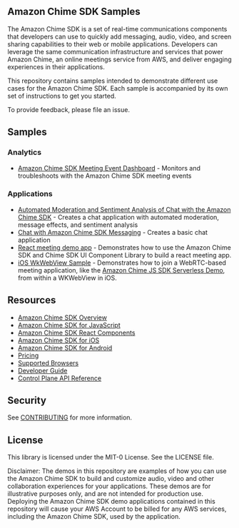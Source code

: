 ## Amazon Chime SDK Samples

The Amazon Chime SDK is a set of real-time communications components that developers can use to quickly add messaging, audio, video, and screen sharing capabilities to their web or mobile applications. Developers can leverage the same communication infrastructure and services that power Amazon Chime, an online meetings service from AWS, and deliver engaging experiences in their applications.

This repository contains samples intended to demonstrate different use cases for the Amazon Chime SDK. Each sample is accompanied by its own set of instructions to get you started.

To provide feedback, please file an issue.

## Samples

### Analytics

- [Amazon Chime SDK Meeting Event Dashboard](https://github.com/aws-samples/amazon-chime-sdk/tree/main/analytics/meeting-event-dashboard) - Monitors and troubleshoots with the Amazon Chime SDK meeting events

### Applications

- [Automated Moderation and Sentiment Analysis of Chat with the Amazon Chime SDK](https://github.com/aws-samples/amazon-chime-sdk/tree/main/apps/moderated-chat-and-sentiment-analysis) - Creates a chat application with automated moderation, message effects, and sentiment analysis
- [Chat with Amazon Chime SDK Messaging](https://github.com/aws-samples/amazon-chime-sdk/tree/main/apps/chat) - Creates a basic chat application
- [React meeting demo app](https://github.com/aws-samples/amazon-chime-sdk/tree/main/apps/meeting) - Demonstrates how to use the Amazon Chime SDK and Chime SDK UI Component Library to build a react meeting app.
- [iOS WkWebView Sample](https://github.com/aws-samples/amazon-chime-sdk/tree/main/apps/iOS-WKWebView-sample) - Demonstrates how to join a WebRTC-based meeting application, like the [Amazon Chime JS SDK Serverless Demo](https://github.com/aws/amazon-chime-sdk-js/tree/master/demos/serverless), from within a WKWebView in iOS.

## Resources

- [Amazon Chime SDK Overview](https://aws.amazon.com/chime/chime-sdk/)
- [Amazon Chime SDK for JavaScript](https://github.com/aws/amazon-chime-sdk-js)
- [Amazon Chime SDK React Components](https://github.com/aws/amazon-chime-sdk-component-library-react)
- [Amazon Chime SDK for iOS](https://github.com/aws/amazon-chime-sdk-ios)
- [Amazon Chime SDK for Android](https://github.com/aws/amazon-chime-sdk-android)
- [Pricing](https://aws.amazon.com/chime/pricing/#Chime_SDK_)
- [Supported Browsers](https://docs.aws.amazon.com/chime/latest/dg/meetings-sdk.html#mtg-browsers)
- [Developer Guide](https://docs.aws.amazon.com/chime/latest/dg/meetings-sdk.html)
- [Control Plane API Reference](https://docs.aws.amazon.com/chime/latest/APIReference/Welcome.html)

## Security

See [CONTRIBUTING](CONTRIBUTING.md#security-issue-notifications) for more information.

## License

This library is licensed under the MIT-0 License. See the LICENSE file.

Disclaimer: The demos in this repository are examples of how you can use the Amazon Chime SDK to build and customize audio, video and other collaboration experiences for your applications. These demos are for illustrative purposes only, and are not intended for production use.
Deploying the Amazon Chime SDK demo applications contained in this repository will cause your AWS Account to be billed for any AWS services, including the Amazon Chime SDK, used by the application.
